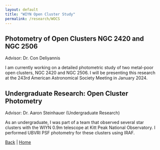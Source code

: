 ```yaml
---
layout: default
title: "WIYN Open Cluster Study"
permalink: /research/WOCS
---
```


## Photometry of Open Clusters NGC 2420 and NGC 2506

Advisor: Dr. Con Deliyannis

I am currently working on a detailed photometric study of two metal-poor open clusters, NGC 2420 and NGC 2506. 
I will be presenting this research at the 243rd American Astronomical Society Meeting in January 2024.

## Undergraduate Research: Open Cluster Photometry

Advisor: Dr. Aaron Steinhauer (Undergraduate Research)

As an undergraduate, I was part of a team that observed several star clusters with the WIYN 0.9m telescope at Kitt Peak National Observatory. I performed UBVRI PSF photometry for these clusters using IRAF.

[Back](research.md) | [Home](README.md)
